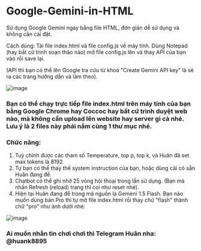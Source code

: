 # Google-Gemini-in-HTML
Sử dụng Google Gemini ngay bằng file HTML, đơn giản dễ sử dụng và không cần cài đặt.

Cách dùng:
Tải file index.html và file config.js về máy tính. Dùng Notepad (hay bất cứ trình soạn thảo nào) mở file config.js lên và thay API của bạn vào rồi save lại.

(API thì bạn có thể lên Google tra cứu từ khoá "Create Gemini API key" là sẽ ra các trang hướng dẫn và làm theo). 

![image](https://github.com/user-attachments/assets/8f87141f-3e17-4d5f-bd29-390fd34fcc2d)

### Bạn có thể chạy trực tiếp file index.html trên máy tính của bạn bằng Google Chrome hay Coccoc hay bất cứ trình duyệt web nào, mà không cần upload lên website hay server gì cả nhé. Lưu ý là 2 files này phải nằm cùng 1 thư mục nhé.

### Chức năng:
1. Tuỳ chỉnh được các tham số Temperature, top p, top k, và Huân đã set max tokens là 8192.
2. Tự bạn có thể thay thế system instruction của bạn, hoặc dùng cái có sẵn Huân đang để.
3. Chatbot có thể ghi nhớ 25 vòng hội thoại trong lần sử dụng. (Bạn mà nhấn Refresh (reload) trang thì coi như reset nhé).
4. Hiện tại Huân đang để trong mã nguồn là Gemeni 1.5 Flash. Bạn nào muốn dùng bản Pro thì tự mở file index.html rồi thay chữ "flash" thành chữ "pro" như ảnh dưới nhé:

![image](https://github.com/user-attachments/assets/415f7a8f-d08d-48dd-9c31-d3575eeaa257)

### Ai muốn nhắn tin chơi chơi thì Telegram Huân nha: @huank8895


